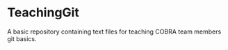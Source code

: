# TeachingGit
A basic repository containing text files for teaching COBRA team members git basics. 
